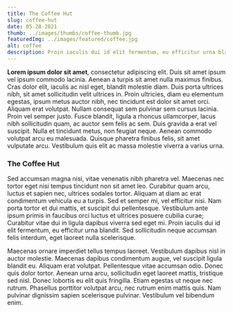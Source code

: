 ```yaml
---
title: The Coffee Hut
slug: coffee-hut
date: 05-28-2021
thumb: ../images/thumbs/coffee-thumb.jpg
featuredImg: ../images/featured/coffee.jpg
alt: coffee
description: Proin iaculis dui id elit fermentum, eu efficitur urna blandit. Sed sollicitudin neque accumsan felis interdum, eget laoreet nulla scelerisque.
---
```


**Lorem ipsum dolor sit amet**, consectetur adipiscing elit. Duis sit amet ipsum vel ipsum commodo lacinia. Aenean a turpis sit amet nulla maximus finibus. Cras dolor elit, iaculis ac nisl eget, blandit molestie diam. Duis porta ultrices nibh, sit amet sollicitudin velit ultrices in. Proin ultricies, diam eu elementum egestas, ipsum metus auctor nibh, nec tincidunt est dolor sit amet orci. Aliquam erat volutpat. Nullam consequat sem pulvinar sem cursus lacinia. Proin vel semper justo. Fusce blandit, ligula a rhoncus ullamcorper, lacus nibh sollicitudin quam, ac auctor sem felis ac sem. Duis gravida a erat vel suscipit. Nulla et tincidunt metus, non feugiat neque. Aenean commodo volutpat arcu eu malesuada. Quisque pharetra finibus felis, sit amet vulputate arcu. Vestibulum quis elit ac massa molestie viverra a varius urna.

### The Coffee Hut

Sed accumsan magna nisi, vitae venenatis nibh pharetra vel. Maecenas nec tortor eget nisi tempus tincidunt non sit amet leo. Curabitur quam arcu, luctus et sapien nec, ultrices sodales tortor. Aliquam at diam ac erat condimentum vehicula eu a turpis. Sed et semper mi, vel efficitur nisi. Nam porta tortor et dui mattis, et suscipit dui pellentesque. Vestibulum ante ipsum primis in faucibus orci luctus et ultrices posuere cubilia curae; Curabitur vitae dui in ligula dapibus viverra sed eget mi. Proin iaculis dui id elit fermentum, eu efficitur urna blandit. Sed sollicitudin neque accumsan felis interdum, eget laoreet nulla scelerisque.

Maecenas ornare imperdiet tellus tempus laoreet. Vestibulum dapibus nisl in auctor molestie. Maecenas dapibus condimentum augue, vel suscipit ligula blandit eu. Aliquam erat volutpat. Pellentesque vitae accumsan odio. Donec quis dolor tortor. Aenean urna arcu, sollicitudin eget laoreet mattis, tristique sed nisl. Donec lobortis eu elit quis fringilla. Etiam egestas ut neque nec rutrum. Phasellus porttitor volutpat arcu, nec rutrum enim mattis quis. Nam pulvinar dignissim sapien scelerisque pulvinar. Vestibulum vel bibendum enim.
